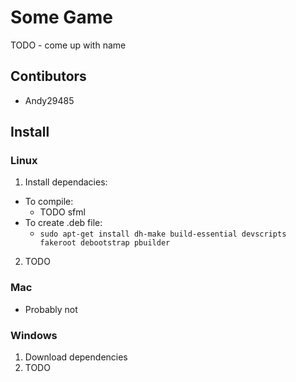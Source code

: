 # Some Game
TODO - come up with name

## Contibutors
- Andy29485

## Install

### Linux
1. Install dependacies:
  - To compile:
    - TODO sfml
  - To create .deb file:
    - `sudo apt-get install dh-make build-essential devscripts
       fakeroot debootstrap pbuilder`
2. TODO

### Mac
- Probably not

### Windows
1. Download dependencies
2. TODO
